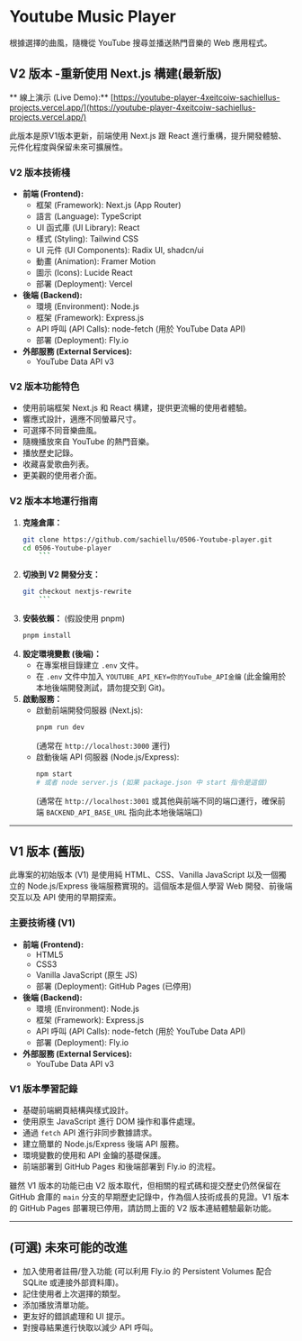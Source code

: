 # Youtube Music Player

根據選擇的曲風，隨機從 YouTube 搜尋並播送熱門音樂的 Web 應用程式。

## V2 版本 -重新使用 Next.js 構建(最新版)

** 線上演示 (Live Demo):** [https://youtube-player-4xeitcoiw-sachiellus-projects.vercel.app/](https://youtube-player-4xeitcoiw-sachiellus-projects.vercel.app/)

此版本是原V1版本更新，前端使用 Next.js 跟 React 進行重構，提升開發體驗、元件化程度與保留未來可擴展性。


### V2 版本技術棧

*   **前端 (Frontend):**
    *   框架 (Framework): Next.js (App Router)
    *   語言 (Language): TypeScript
    *   UI 函式庫 (UI Library): React
    *   樣式 (Styling): Tailwind CSS 
    *   UI 元件 (UI Components): Radix UI, shadcn/ui
    *   動畫 (Animation): Framer Motion
    *   圖示 (Icons): Lucide React
    *   部署 (Deployment): Vercel
*   **後端 (Backend):**
    *   環境 (Environment): Node.js
    *   框架 (Framework): Express.js
    *   API 呼叫 (API Calls): node-fetch (用於 YouTube Data API)
    *   部署 (Deployment): Fly.io
*   **外部服務 (External Services):**
    *   YouTube Data API v3

### V2 版本功能特色

*   使用前端框架 Next.js 和 React 構建，提供更流暢的使用者體驗。
*   響應式設計，適應不同螢幕尺寸。
*   可選擇不同音樂曲風。
*   隨機播放來自 YouTube 的熱門音樂。
*   播放歷史記錄。
*   收藏喜愛歌曲列表。
*   更美觀的使用者介面。

### V2 版本本地運行指南

1.  **克隆倉庫：**
    ```bash
    git clone https://github.com/sachiellu/0506-Youtube-player.git
    cd 0506-Youtube-player
        ```
2.  **切換到 V2 開發分支：**
    ```bash
    git checkout nextjs-rewrite
        ```
3.  **安裝依賴：** (假設使用 pnpm)
    ```bash
    pnpm install
    ```
4.  **設定環境變數 (後端)：**
    *   在專案根目錄建立 `.env` 文件。
    *   在 `.env` 文件中加入 `YOUTUBE_API_KEY=你的YouTube_API金鑰` (此金鑰用於本地後端開發測試，請勿提交到 Git)。
5.  **啟動服務：**
    *   啟動前端開發伺服器 (Next.js):
        ```bash
        pnpm run dev
        ```
        (通常在 `http://localhost:3000` 運行)
    *   啟動後端 API 伺服器 (Node.js/Express):
        ```bash
        npm start 
        # 或者 node server.js (如果 package.json 中 start 指令是這個)
        ```
        (通常在 `http://localhost:3001` 或其他與前端不同的端口運行，確保前端 `BACKEND_API_BASE_URL` 指向此本地後端端口)

---

## V1 版本 (舊版)

此專案的初始版本 (V1) 是使用純 HTML、CSS、Vanilla JavaScript 以及一個獨立的 Node.js/Express 後端服務實現的。這個版本是個人學習 Web 開發、前後端交互以及 API 使用的早期探索。

### 主要技術棧 (V1)

*   **前端 (Frontend):**
    *   HTML5
    *   CSS3
    *   Vanilla JavaScript (原生 JS)
    *   部署 (Deployment): GitHub Pages (已停用)
*   **後端 (Backend):**
    *   環境 (Environment): Node.js
    *   框架 (Framework): Express.js
    *   API 呼叫 (API Calls): node-fetch (用於 YouTube Data API)
    *   部署 (Deployment): Fly.io
*   **外部服務 (External Services):**
    *   YouTube Data API v3

### V1 版本學習記錄

*   基礎前端網頁結構與樣式設計。
*   使用原生 JavaScript 進行 DOM 操作和事件處理。
*   通過 `fetch` API 進行非同步數據請求。
*   建立簡單的 Node.js/Express 後端 API 服務。
*   環境變數的使用和 API 金鑰的基礎保護。
*   前端部署到 GitHub Pages 和後端部署到 Fly.io 的流程。

雖然 V1 版本的功能已由 V2 版本取代，但相關的程式碼和提交歷史仍然保留在 GitHub 倉庫的 `main` 分支的早期歷史記錄中，作為個人技術成長的見證。V1 版本的 GitHub Pages 部署現已停用，請訪問上面的 V2 版本連結體驗最新功能。

---

## (可選) 未來可能的改進

*   加入使用者註冊/登入功能 (可以利用 Fly.io 的 Persistent Volumes 配合 SQLite 或連接外部資料庫)。
*   記住使用者上次選擇的類型。
*   添加播放清單功能。
*   更友好的錯誤處理和 UI 提示。
*   對搜尋結果進行快取以減少 API 呼叫。
